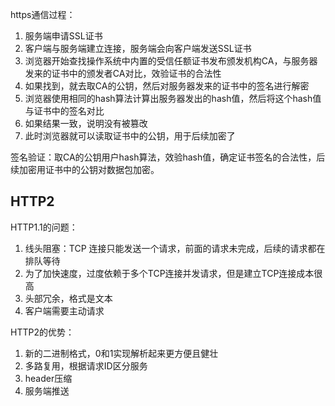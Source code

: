 https通信过程：

1. 服务端申请SSL证书
2. 客户端与服务端建立连接，服务端会向客户端发送SSL证书
3. 浏览器开始查找操作系统中内置的受信任额证书发布颁发机构CA，与服务器发来的证书中的颁发者CA对比，效验证书的合法性
4. 如果找到，就去取CA的公钥，然后对服务器发来的证书中的签名进行解密
5. 浏览器使用相同的hash算法计算出服务器发出的hash值，然后将这个hash值与证书中的签名对比
6. 如果结果一致，说明没有被篡改
7. 此时浏览器就可以读取证书中的公钥，用于后续加密了

签名验证：取CA的公钥用户hash算法，效验hash值，确定证书签名的合法性，后续加密用证书中的公钥对数据包加密。

## HTTP2

HTTP1.1的问题：

1. 线头阻塞：TCP 连接只能发送一个请求，前面的请求未完成，后续的请求都在排队等待
2. 为了加快速度，过度依赖于多个TCP连接并发请求，但是建立TCP连接成本很高
3. 头部冗余，格式是文本
4. 客户端需要主动请求

HTTP2的优势：

1. 新的二进制格式，0和1实现解析起来更方便且健壮
2. 多路复用，根据请求ID区分服务
3. header压缩
4. 服务端推送

